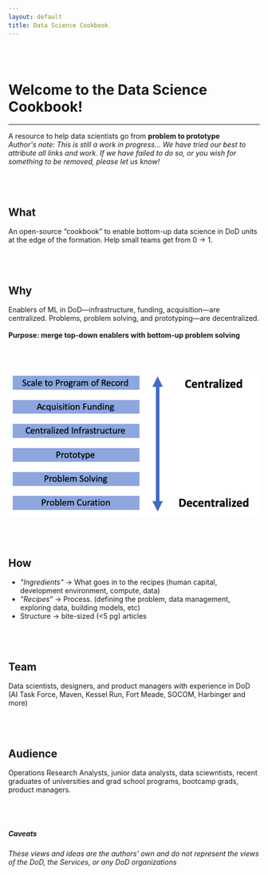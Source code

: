 ```yaml
---
layout: default
title: Data Science Cookbook
---
```

<br><br>
# Welcome to the Data Science Cookbook!
-------------------------
A resource to help data scientists go from **problem to prototype**
<br>
_Author's note: This is still a work in progress..._
_We have tried our best to attribute all links and work. If we have failed to do so, or you wish for something to be removed, please let us know!_
<br/><br/><br><br>
## What
An open-source “cookbook” to enable bottom-up data science in DoD units at the edge of the formation. Help small teams get from 0 → 1.
<br/><br/><br/><br/>
## Why
Enablers of ML in DoD—infrastructure, funding, acquisition—are centralized.
Problems, problem solving, and prototyping—are decentralized.
<br/><br/>
**Purpose: merge top-down enablers with bottom-up problem solving**

<br><br>

![Centralized and Decentralized](/images/index/centralized_decentralized.png)


<br/><br/>
## How
- _"Ingredients"_ → What goes in to the recipes (human capital, development environment, compute, data)
- _"Recipes"_ → Process. (defining the problem, data management, exploring data, building models, etc)
- Structure → bite-sized (<5 pg) articles
<br/><br/><br/><br/>

## Team
Data scientists, designers, and product managers with experience in DoD (AI Task Force, Maven, Kessel Run, Fort Meade, SOCOM, Harbinger and more)
<br/><br/><br/><br/>
## Audience
Operations Research Analysts, junior data analysts, data sciewntists, recent graduates of universities and grad school programs, bootcamp grads, product managers.
<br/><br/><br/><br/>

##### Caveats
_These views and ideas are the authors' own and do not represent the views of the DoD, the Services, or any DoD organizations_
